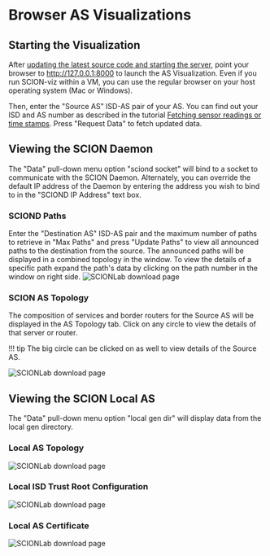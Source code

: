 # Browser AS Visualizations

## Starting the Visualization
After [updating the latest source code and starting the server](/as_visualization/running_asviz/), point your browser to <a href="http://127.0.0.1:8000" target="_blank">http://127.0.0.1:8000</a> to launch the AS Visualization. Even if you run SCION-viz within a VM, you can use the regular browser on your host operating system (Mac or Windows).

Then, enter the "Source AS" ISD-AS pair of your AS. You can find out your ISD and AS number as described in the tutorial [Fetching sensor readings or time stamps](/sample_projects/fetch_sensor_readings.md). Press "Request Data" to fetch updated data.

## Viewing the SCION Daemon
The "Data" pull-down menu option "sciond socket" will bind to a socket to communicate with the SCION Daemon. Alternately, you can override the default IP address of the Daemon by entering the address you wish to bind to in the "SCIOND IP Address" text box.

### SCIOND Paths
Enter the "Destination AS" ISD-AS pair and the maximum number of paths to retrieve in "Max Paths" and press "Update Paths" to view all announced paths to the destination from the source.
The announced paths will be displayed in a combined topology in the window.
To view the details of a specific path expand the path's data by clicking on the path number in the window on right side.
![SCIONLab download page](/images/sciond-paths.png)

### SCION AS Topology
The composition of services and border routers for the Source AS will be displayed in the AS Topology tab. Click on any circle to view the details of that server or router.

!!! tip
    The big circle can be clicked on as well to view details of the Source AS.

![SCIONLab download page](/images/sciond_astopo.png)

## Viewing the SCION Local AS
The "Data" pull-down menu option "local gen dir" will display data from the local gen directory.

### Local AS Topology
![SCIONLab download page](/images/gendir_astopo.png)

### Local ISD Trust Root Configuration
![SCIONLab download page](/images/gendir_trc.png)

### Local AS Certificate
![SCIONLab download page](/images/gendir_crt.png)
